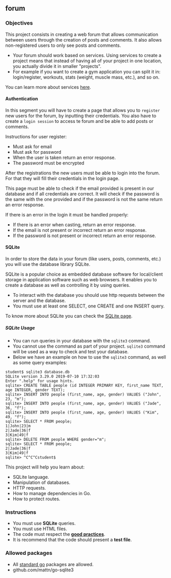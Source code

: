 ## forum

### Objectives

This project consists in creating a web forum that allows communication between users through the creation of posts and comments. It also allows non-registered users to only see posts and comments.

- Your forum should work based on services. Using services to create a project means that instead of having all of your project in one location, you actually divide it in smaller "projects".
- For example if you want to create a gym application you can split it in: login/register, workouts, stats (weight, muscle mass, etc.), and so on.

You can learn more about services [here](https://medium.com/myntra-engineering/my-journey-with-golang-web-services-4d922a8c9897).

#### Authentication

In this segment you will have to create a page that allows you to `register` new users for the forum, by inputting their credentials. You also have to create a `login session` to access te forum and be able to add posts or comments.

Instructions for user register:

- Must ask for email
- Must ask for password
- When the user is taken return an error response.
- The password must be encrypted

After the registrations the new users must be able to login into the forum. For that they will fill their credentials in the login page.

This page must be able to check if the email provided is present in our database and if all credentials are correct. It will check if the password is the same with the one provided and if the password is not the same return an error response.

If there is an error in the login it must be handled properly:

- If there is an error when casting, return an error response.
- If the email is not present or incorrect return an error response.
- If the password is not present or incorrect return an error response.

#### SQLite

In order to store the data in your forum (like users, posts, comments, etc.) you will use the database library SQLite.

SQLite is a popular choice as embedded database software for local/client storage in application software such as web browsers. It enables you to create a database as well as controlling it by using queries. 

- To interact with the database you should use http requests between the server and the database.
- You must use at least one SELECT, one CREATE and one INSERT query.

To know more about SQLite you can check the [SQLite page](https://www.sqlite.org/index.html).


##### SQLite Usage

- You can run queries in your database with the `sqlite3` command. 
- You cannot use the command as part of your project. `sqlite3` command will be used as a way to check and test your database.
- Below we have an example on how to use the `sqlite3` command, as well as some query examples:

```console
student$ sqlite3 database.db
SQLite version 3.29.0 2019-07-10 17:32:03
Enter ".help" for usage hints.
sqlite> CREATE TABLE people (id INTEGER PRIMARY KEY, first_name TEXT, age INTEGER, gender TEXT);
sqlite> INSERT INTO people (first_name, age, gender) VALUES ("John", 23, "m");
sqlite> INSERT INTO people (first_name, age, gender) VALUES ("Jade", 36, "f");
sqlite> INSERT INTO people (first_name, age, gender) VALUES ("Kim", 49, "f");
sqlite> SELECT * FROM people;
1|John|23|m
2|Jade|36|f
3|Kim|49|f
sqlite> DELETE FROM people WHERE gender="m";
sqlite> SELECT * FROM people;
2|Jade|36|f
3|Kim|49|f
sqlite> ^C^C^Cstudent$

```

This project will help you learn about:

- SQLite language.
- Manipulation of databases.
- HTTP requests.
- How to manage dependencies in Go.
- How to protect routes.

### Instructions

- You must use **SQLite** queries.
- You must use HTML files.
- The code must respect the [**good practices**](https://public.01-edu.org/subjects/good-practices.en).
- It is recommend that the code should present a **test file**.

### Allowed packages 

- All [standard go](https://golang.org/pkg/) packages are allowed.
- github.com/mattn/go-sqlite3
